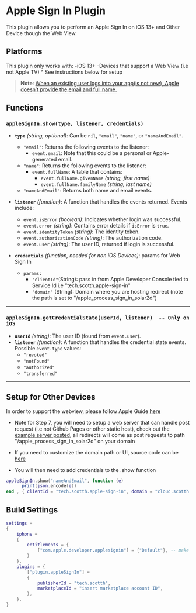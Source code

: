# Apple Sign In Plugin

This plugin allows you to perform an Apple Sign In on iOS 13+ and Other Device though the Web View.

## Platforms
This plugin only works with:
-iOS 13+
-Devices that support a Web View (i.e not Apple TV)
^ See instructions below for setup

> **Note**: [When an existing user logs into your app(is not new), Apple doesn’t provide the email and full name.](https://www.raywenderlich.com/4875322-sign-in-with-apple-using-swiftui)

## Functions

### `appleSignIn.show(type, listener, credentials)`
- **`type`** *(string, optional)*: Can be `nil`, `"email"`, `"name"`, or `"nameAndEmail"`.  
  - `"email"`: Returns the following events to the listener:
    - `event.email`: Note that this could be a personal or Apple-generated email.
  - `"name"`: Returns the following events to the listener:
    - `event.fullName`: A table that contains:
      - `event.fullName.givenName` *(string, first name)*  
      - `event.fullName.familyName` *(string, last name)*  
  - `"nameAndEmail"`: Returns both name and email events.

- **`listener`** *(function)*: A function that handles the events returned. Events include:
  - `event.isError` *(boolean)*: Indicates whether login was successful.  
  - `event.error` *(string)*: Contains error details if `isError` is `true`.  
  - `event.identityToken` *(string)*: The identity token.  
  - `event.authorizationCode` *(string)*: The authorization code.  
  - `event.user` *(string)*: The user ID, returned if login is successful.

- **`credentials`** *(function, needed for non iOS Devices)*: params for Web Sign In
  - `params:`
    - `"clientId"`(String): pass in from Apple Developer Console tied to Service Id i.e "tech.scotth.apple-sign-in"
    - `"domain"` (String): Domain where you are hosting redirect (note the path is set to "/apple_process_sign_in_solar2d")

---

### `appleSignIn.getCredentialState(userId, listener)  -- Only on iOS`
- **`userId`** *(string)*: The user ID (found from `event.user`).
- **`listener`** *(function)*: A function that handles the credential state events. Possible `event.type` values:
  - `"revoked"`  
  - `"notFound"`  
  - `"authorized"`  
  - `"transferred"`  

---

## Setup for Other Devices

In order to support the webview, please follow Apple Guide [here](https://developer.apple.com/help/account/configure-app-capabilities/configure-sign-in-with-apple-for-the-web)

- Note for Step 7, you will need to setup a web server that can handle post request (i.e not Github Pages or other static host), check out the [example server posted](https://github.com/scottrules44/AppleSignIn_Web_Solar2D/tree/main/Express%20Server%20Example), all redirects will come as post requests to path "/apple_process_sign_in_solar2d" on your domain

- If you need to customize the domain path or UI, source code can be [here](https://github.com/scottrules44/AppleSignIn_Web_Solar2D/blob/main/plugin_appleSignIn.lua)


- You will then need to add credentials to the .show function
```lua
appleSignIn.show("nameAndEmail", function (e)
      print(json.encode(e))
end , { clientId = "tech.scotth.apple-sign-in", domain = "cloud.scotth.tech" }  )
```

## Build Settings
```lua
settings = 
{ 
    iphone = 
    { 
        entitlements = { 
            ["com.apple.developer.applesignin"] = {"Default"}, -- make sure provisioning profile supports Apple Sign In 
        } 
    }, 
    plugins = { 
        ["plugin.appleSignIn"] = 
        { 
            publisherId = "tech.scotth", 
            marketplaceId = "insert marketplace account ID", 
        }, 
    }, 
}
